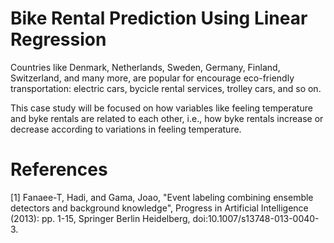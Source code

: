 # Bike Rental Prediction Using Linear Regression
Countries like Denmark, Netherlands, Sweden, Germany, Finland, Switzerland, and many more, are popular for encourage eco-friendly transportation: electric cars, bycicle rental services, trolley cars, and so on.

This case study will be focused on how variables like feeling temperature and byke rentals are related to each other, i.e., how byke rentals increase or decrease according to variations in feeling temperature.

# References
[1] Fanaee-T, Hadi, and Gama, Joao, "Event labeling combining ensemble detectors and background knowledge", Progress in Artificial Intelligence (2013): pp. 1-15, Springer Berlin Heidelberg, doi:10.1007/s13748-013-0040-3.
